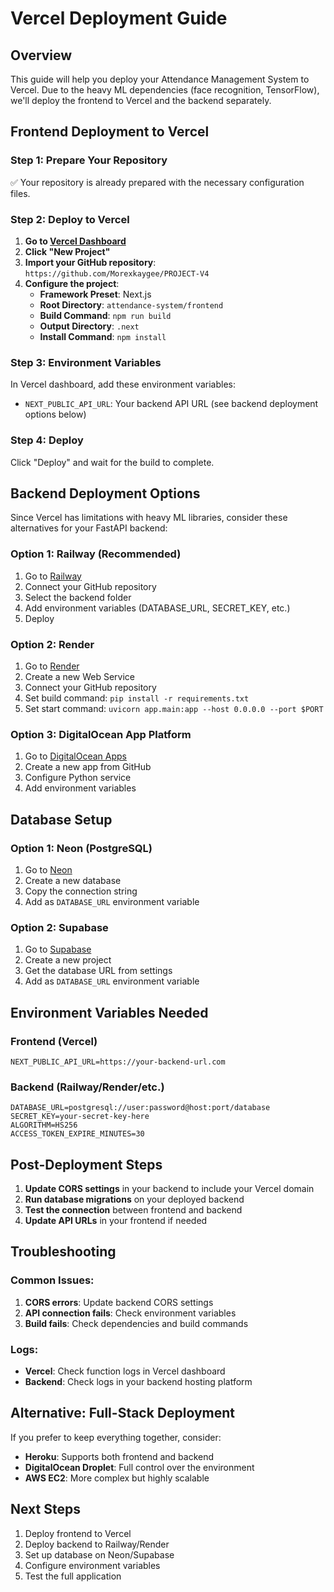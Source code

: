 # Vercel Deployment Guide

## Overview
This guide will help you deploy your Attendance Management System to Vercel. Due to the heavy ML dependencies (face recognition, TensorFlow), we'll deploy the frontend to Vercel and the backend separately.

## Frontend Deployment to Vercel

### Step 1: Prepare Your Repository
✅ Your repository is already prepared with the necessary configuration files.

### Step 2: Deploy to Vercel

1. **Go to [Vercel Dashboard](https://vercel.com/dashboard)**
2. **Click "New Project"**
3. **Import your GitHub repository**: `https://github.com/Morexkaygee/PROJECT-V4`
4. **Configure the project**:
   - **Framework Preset**: Next.js
   - **Root Directory**: `attendance-system/frontend`
   - **Build Command**: `npm run build`
   - **Output Directory**: `.next`
   - **Install Command**: `npm install`

### Step 3: Environment Variables
In Vercel dashboard, add these environment variables:
- `NEXT_PUBLIC_API_URL`: Your backend API URL (see backend deployment options below)

### Step 4: Deploy
Click "Deploy" and wait for the build to complete.

## Backend Deployment Options

Since Vercel has limitations with heavy ML libraries, consider these alternatives for your FastAPI backend:

### Option 1: Railway (Recommended)
1. Go to [Railway](https://railway.app)
2. Connect your GitHub repository
3. Select the backend folder
4. Add environment variables (DATABASE_URL, SECRET_KEY, etc.)
5. Deploy

### Option 2: Render
1. Go to [Render](https://render.com)
2. Create a new Web Service
3. Connect your GitHub repository
4. Set build command: `pip install -r requirements.txt`
5. Set start command: `uvicorn app.main:app --host 0.0.0.0 --port $PORT`

### Option 3: DigitalOcean App Platform
1. Go to [DigitalOcean Apps](https://cloud.digitalocean.com/apps)
2. Create a new app from GitHub
3. Configure Python service
4. Add environment variables

## Database Setup

### Option 1: Neon (PostgreSQL)
1. Go to [Neon](https://neon.tech)
2. Create a new database
3. Copy the connection string
4. Add as `DATABASE_URL` environment variable

### Option 2: Supabase
1. Go to [Supabase](https://supabase.com)
2. Create a new project
3. Get the database URL from settings
4. Add as `DATABASE_URL` environment variable

## Environment Variables Needed

### Frontend (Vercel)
```
NEXT_PUBLIC_API_URL=https://your-backend-url.com
```

### Backend (Railway/Render/etc.)
```
DATABASE_URL=postgresql://user:password@host:port/database
SECRET_KEY=your-secret-key-here
ALGORITHM=HS256
ACCESS_TOKEN_EXPIRE_MINUTES=30
```

## Post-Deployment Steps

1. **Update CORS settings** in your backend to include your Vercel domain
2. **Run database migrations** on your deployed backend
3. **Test the connection** between frontend and backend
4. **Update API URLs** in your frontend if needed

## Troubleshooting

### Common Issues:
1. **CORS errors**: Update backend CORS settings
2. **API connection fails**: Check environment variables
3. **Build fails**: Check dependencies and build commands

### Logs:
- **Vercel**: Check function logs in Vercel dashboard
- **Backend**: Check logs in your backend hosting platform

## Alternative: Full-Stack Deployment

If you prefer to keep everything together, consider:
- **Heroku**: Supports both frontend and backend
- **DigitalOcean Droplet**: Full control over the environment
- **AWS EC2**: More complex but highly scalable

## Next Steps

1. Deploy frontend to Vercel
2. Deploy backend to Railway/Render
3. Set up database on Neon/Supabase
4. Configure environment variables
5. Test the full application